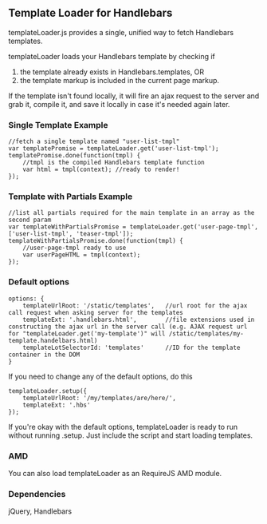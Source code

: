 ## Template Loader for Handlebars
templateLoader.js provides a single, unified way to fetch Handlebars templates.

templateLoader loads your Handlebars template by checking if

1.	the template already exists in Handlebars.templates, OR
2.	the template markup is included in the current page markup.

If the template isn't found locally, it will fire an ajax request to the server and grab it, compile it, and save it locally in case it's needed again later.


### Single Template Example
```
//fetch a single template named "user-list-tmpl"
var templatePromise = templateLoader.get('user-list-tmpl');
templatePromise.done(function(tmpl) {
	//tmpl is the compiled Handlebars template function
	var html = tmpl(context); //ready to render!
});
```

### Template with Partials Example
```
//list all partials required for the main template in an array as the second param
var templateWithPartialsPromise = templateLoader.get('user-page-tmpl', ['user-list-tmpl', 'teaser-tmpl']); 
templateWithPartialsPromise.done(function(tmpl) {
	//user-page-tmpl ready to use
	var userPageHTML = tmpl(context);
});
```

### Default options
```
options: {
    templateUrlRoot: '/static/templates',   //url root for the ajax call request when asking server for the templates 
    templateExt: '.handlebars.html',		//file extensions used in constructing the ajax url in the server call (e.g. AJAX request url for "templateLoader.get('my-template')" will /static/templates/my-template.handelbars.html)
    templateLotSelectorId: 'templates'		//ID for the template container in the DOM
}
```
If you need to change any of the default options, do this
```
templateLoader.setup({
	templateUrlRoot: '/my/templates/are/here/',
	templateExt: '.hbs'
});
```
If you're okay with the default options, templateLoader is ready to run without running .setup. Just include the script and start loading templates.

### AMD
You can also load templateLoader as an RequireJS AMD module.

### Dependencies
jQuery, Handlebars
